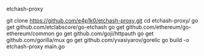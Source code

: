 etchash-proxy

git clone https://github.com/e4p1k0/etchash-proxy.git
cd etchash-proxy/
go get github.com/etclabscore/go-etchash
go get github.com/ethereum/go-ethereum/common
go get github.com/goji/httpauth
go get github.com/gorilla/mux
go get github.com/yvasiyarov/gorelic
go build -o etchash-proxy main.go